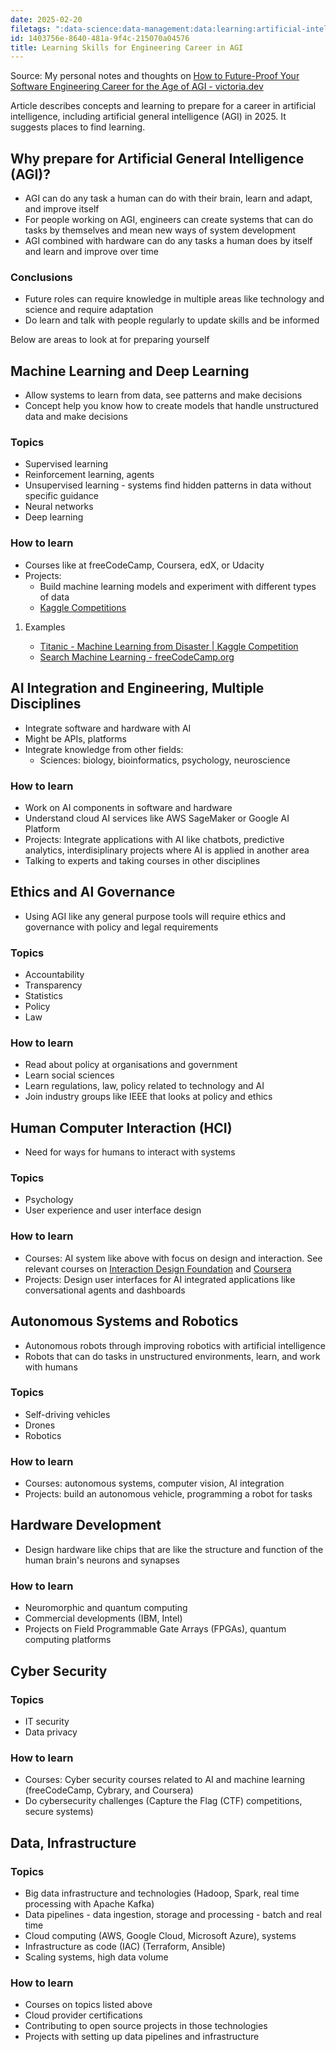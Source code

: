 ```yaml
---
date: 2025-02-20
filetags: ":data-science:data-management:data:learning:artificial-intelligence:epubnote:"
id: 1403756e-8640-481a-9f4c-215070a04576
title: Learning Skills for Engineering Career in AGI
---
```


Source: My personal notes and thoughts on [How to Future-Proof Your
Software Engineering Career for the Age of AGI -
victoria.dev](https://victoria.dev/how-to-future-proof-your-software-engineering-career-for-the-age-of-agi/)

Article describes concepts and learning to prepare for a career in
artificial intelligence, including artificial general intelligence (AGI)
in 2025. It suggests places to find learning.

## Why prepare for Artificial General Intelligence (AGI)?

- AGI can do any task a human can do with their brain, learn and adapt,
  and improve itself
- For people working on AGI, engineers can create systems that can do
  tasks by themselves and mean new ways of system development
- AGI combined with hardware can do any tasks a human does by itself and
  learn and improve over time

### Conclusions

- Future roles can require knowledge in multiple areas like technology
  and science and require adaptation
- Do learn and talk with people regularly to update skills and be
  informed

Below are areas to look at for preparing yourself

## Machine Learning and Deep Learning

- Allow systems to learn from data, see patterns and make decisions
- Concept help you know how to create models that handle unstructured
  data and make decisions

### Topics

- Supervised learning
- Reinforcement learning, agents
- Unsupervised learning - systems find hidden patterns in data without
  specific guidance
- Neural networks
- Deep learning

### How to learn

- Courses like at freeCodeCamp, Coursera, edX, or Udacity
- Projects:
  - Build machine learning models and experiment with different types of
    data
  - [Kaggle Competitions](https://www.kaggle.com/competitions)

1.  Examples

    - [Titanic - Machine Learning from Disaster \| Kaggle
      Competition](https://www.kaggle.com/competitions/titanic)
    - [Search Machine Learning -
      freeCodeCamp.org](https://www.freecodecamp.md/news/search/?query=machine%20learning)

## AI Integration and Engineering, Multiple Disciplines

- Integrate software and hardware with AI
- Might be APIs, platforms
- Integrate knowledge from other fields:
  - Sciences: biology, bioinformatics, psychology, neuroscience

### How to learn

- Work on AI components in software and hardware
- Understand cloud AI services like AWS SageMaker or Google AI Platform
- Projects: Integrate applications with AI like chatbots, predictive
  analytics, interdisiplinary projects where AI is applied in another
  area
- Talking to experts and taking courses in other disciplines

## Ethics and AI Governance

- Using AGI like any general purpose tools will require ethics and
  governance with policy and legal requirements

### Topics

- Accountability
- Transparency
- Statistics
- Policy
- Law

### How to learn

- Read about policy at organisations and government
- Learn social sciences
- Learn regulations, law, policy related to technology and AI
- Join industry groups like IEEE that looks at policy and ethics

## Human Computer Interaction (HCI)

- Need for ways for humans to interact with systems

### Topics

- Psychology
- User experience and user interface design

### How to learn

- Courses: AI system like above with focus on design and interaction.
  See relevant courses on [Interaction Design
  Foundation](https://www.interaction-design.md/) and
  [Coursera](https://www.coursera.md/search?query=human%20computer%20interaction)
- Projects: Design user interfaces for AI integrated applications like
  conversational agents and dashboards

## Autonomous Systems and Robotics

- Autonomous robots through improving robotics with artificial
  intelligence
- Robots that can do tasks in unstructured environments, learn, and work
  with humans

### Topics

- Self-driving vehicles
- Drones
- Robotics

### How to learn

- Courses: autonomous systems, computer vision, AI integration
- Projects: build an autonomous vehicle, programming a robot for tasks

## Hardware Development

- Design hardware like chips that are like the structure and function of
  the human brain's neurons and synapses

### How to learn

- Neuromorphic and quantum computing
- Commercial developments (IBM, Intel)
- Projects on Field Programmable Gate Arrays (FPGAs), quantum computing
  platforms

## Cyber Security

### Topics

- IT security
- Data privacy

### How to learn

- Courses: Cyber security courses related to AI and machine learning
  (freeCodeCamp, Cybrary, and Coursera)
- Do cybersecurity challenges (Capture the Flag (CTF) competitions,
  secure systems)

## Data, Infrastructure

### Topics

- Big data infrastructure and technologies (Hadoop, Spark, real time
  processing with Apache Kafka)
- Data pipelines - data ingestion, storage and processing - batch and
  real time
- Cloud computing (AWS, Google Cloud, Microsoft Azure), systems
- Infrastructure as code (IAC) (Terraform, Ansible)
- Scaling systems, high data volume

### How to learn

- Courses on topics listed above
- Cloud provider certifications
- Contributing to open source projects in those technologies
- Projects with setting up data pipelines and infrastructure
